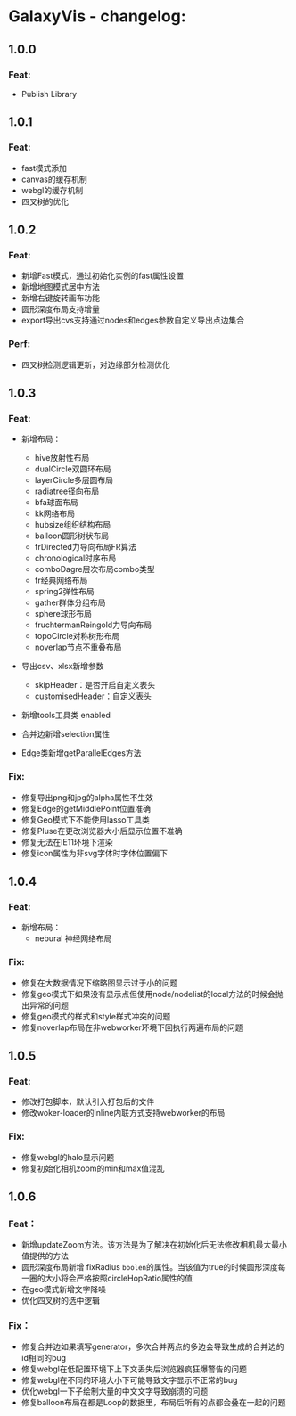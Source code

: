 # GalaxyVis - changelog:

## 1.0.0

### Feat:

- Publish Library


## 1.0.1

### Feat:

- fast模式添加
- canvas的缓存机制
- webgl的缓存机制
- 四叉树的优化


## 1.0.2

### Feat:
- 新增Fast模式，通过初始化实例的fast属性设置
- 新增地图模式居中方法
- 新增右键旋转画布功能
- 圆形深度布局支持增量
- export导出cvs支持通过nodes和edges参数自定义导出点边集合
### Perf:
- 四叉树检测逻辑更新，对边缘部分检测优化


## 1.0.3

### Feat:

- 新增布局：
    - hive放射性布局
    - dualCircle双圆环布局
    - layerCircle多层圆布局
    - radiatree径向布局
    - bfa球面布局
    - kk网络布局
    - hubsize组织结构布局
    - balloon圆形树状布局
    - frDirected力导向布局FR算法
    - chronological时序布局
    - comboDagre层次布局combo类型
    - fr经典网络布局
    - spring2弹性布局
    - gather群体分组布局
    - sphere球形布局
    - fruchtermanReingold力导向布局
    - topoCircle对称树形布局
    - noverlap节点不重叠布局

- 导出csv、xlsx新增参数
  - skipHeader：是否开启自定义表头
  - customisedHeader：自定义表头
- 新增tools工具类 enabled
- 合并边新增selection属性
- Edge类新增getParallelEdges方法


### Fix:
- 修复导出png和jpg的alpha属性不生效
- 修复Edge的getMiddlePoint位置准确
- 修复Geo模式下不能使用lasso工具类
- 修复Pluse在更改浏览器大小后显示位置不准确
- 修复无法在IE11环境下渲染
- 修复icon属性为非svg字体时字体位置偏下


## 1.0.4

### Feat:

- 新增布局：
    - nebural 神经网络布局


### Fix:
- 修复在大数据情况下缩略图显示过于小的问题
- 修复geo模式下如果没有显示点但使用node/nodelist的local方法的时候会抛出异常的问题
- 修复geo模式的样式和style样式冲突的问题
- 修复noverlap布局在非webworker环境下回执行两遍布局的问题

## 1.0.5

### Feat:

- 修改打包脚本，默认引入打包后的文件
- 修改woker-loader的inline内联方式支持webworker的布局


### Fix:
- 修复webgl的halo显示问题
- 修复初始化相机zoom的min和max值混乱

## 1.0.6


### Feat：

- 新增updateZoom方法。该方法是为了解决在初始化后无法修改相机最大最小值提供的方法
- 圆形深度布局新增 fixRadius `boolen`的属性。当该值为true的时候圆形深度每一圈的大小将会严格按照circleHopRatio属性的值
- 在geo模式新增文字降噪
- 优化四叉树的选中逻辑

### Fix：

- 修复合并边如果填写generator，多次合并两点的多边会导致生成的合并边的id相同的bug
- 修复webgl在低配置环境下上下文丢失后浏览器疯狂爆警告的问题
- 修复webgl在不同的环境大小下可能导致文字显示不正常的bug
- 优化webgl一下子绘制大量的中文文字导致崩溃的问题
- 修复balloon布局在都是Loop的数据里，布局后所有的点都会叠在一起的问题




   